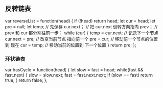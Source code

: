 <!--
 * @Author: hcs
 * @Date: 2023-04-20 14:37:13
 * @LastEditTime: 2023-04-25 11:21:06
 * @LastEditors: Do not edit
 * @Description: Modify here please
 * @FilePath: \git_program\FEStudy\算法\反转链表.md
-->
## 反转链表
var reverseList = function(head) {
  if (!head) return head;
  let cur = head;
  let pre = null;
  let temp;
  // 先保存 cur.next；
  // 把 cur.next 倒转方向指向 prev；
  // prev 和 cur 都分别往前一步；
  while (cur) {
    temp = cur.next;  // 记录下一个节点
    cur.next = pre;  // 改变当前节点 指向前一个
    pre = cur;   // 移动前一个节点的位置 到 现在
    cur = temp; // 移动当前的位置到 下一个位置
  }
  return pre;
};



### 环状链表
var hasCycle = function(head) {
    let slow = fast = head;
    while(fast && fast.next) {
        slow = slow.next;
        fast = fast.next.next;
        if (slow == fast) return true;
    }
    return false;
};